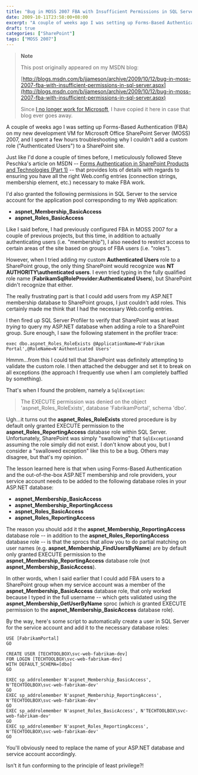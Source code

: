 ```yaml
---
title: "Bug in MOSS 2007 FBA with Insufficient Permissions in SQL Server"
date: 2009-10-11T23:58:00+08:00
excerpt: "A couple of weeks ago I was setting up Forms-Based Authentication (FBA) on my new development VM for Microsoft Office SharePoint Server (MOSS) 2007, and I spent a few hours troubleshooting why I couldn't add a custom role (\"Authenticated Users\") to a..."
draft: true
categories: ["SharePoint"]
tags: ["MOSS 2007"]
---
```


> **Note**
> 
> This post originally appeared on my MSDN blog:
> 
> [http://blogs.msdn.com/b/jjameson/archive/2009/10/12/bug-in-moss-2007-fba-with-insufficient-permissions-in-sql-server.aspx](http://blogs.msdn.com/b/jjameson/archive/2009/10/12/bug-in-moss-2007-fba-with-insufficient-permissions-in-sql-server.aspx)
> 
> Since [I no longer work for Microsoft](/blog/jjameson/2011/09/02/last-day-with-microsoft), I have copied it here in case that blog ever goes away.

A couple of weeks ago I was setting up Forms-Based Authentication (FBA) on my new development VM for Microsoft Office SharePoint Server (MOSS) 2007, and I spent a few hours troubleshooting why I couldn't add a custom role ("Authenticated Users") to a SharePoint site.

Just like I'd done a couple of times before, I meticulously followed Steve Peschka's article on MSDN -- [Forms Authentication in SharePoint Products and Technologies (Part 1)](http://msdn.microsoft.com/en-us/library/bb975136.aspx) -- that provides lots of details with regards to ensuring you have all the right Web.config entries (connection strings, membership element, etc.) necessary to make FBA work.

I'd also granted the following permissions in SQL Server to the service account for the application pool corresponding to my Web application:

- **aspnet\_Membership\_BasicAccess**
- **aspnet\_Roles\_BasicAccess**

Like I said before, I had previously configured FBA in MOSS 2007 for a couple of previous projects, but this time, in addition to actually authenticating users (i.e. "membership"), I also needed to restrict access to certain areas of the site based on groups of FBA users (i.e. "roles").

However, when I tried adding my custom **Authenticated Users** role to a SharePoint group, the only thing SharePoint would recognize was **NT AUTHORITY\authenticated users**. I even tried typing in the fully qualified role name (**FabrikamSqlRoleProvider:Authenticated Users**), but SharePoint didn't recognize that either.

The really frustrating part is that I could add users from my ASP.NET membership database to SharePoint groups, I just couldn't add roles. This certainly made me think that I had the necessary Web.config entries.

I then fired up SQL Server Profiler to verify that SharePoint was at least *trying* to query my ASP.NET database when adding a role to a SharePoint group. Sure enough, I saw the following statement in the profiler trace:

`exec dbo.aspnet_Roles_RoleExists @ApplicationName=N'Fabrikam Portal',@RoleName=N'Authenticated Users'`

Hmmm...from this I could tell that SharePoint was definitely attempting to validate the custom role. I then attached the debugger and set it to break on all exceptions (the approach I frequently use when I am completely baffled by something).

That's when I found the problem, namely a `SqlException`:

> The EXECUTE permission was denied on the object 'aspnet\_Roles\_RoleExists', database 'FabrikamPortal', schema 'dbo'.

Ugh...it turns out the **aspnet\_Roles\_RoleExists** stored procedure is by default only granted EXECUTE permission to the **aspnet\_Roles\_ReportingAccess** database role within SQL Server. Unfortunately, SharePoint was simply "swallowing" that `SqlException`and assuming the role simply did not exist. I don't know about you, but I consider a "swallowed exception" like this to be a bug. Others may disagree, but that's my opinion.

The lesson learned here is that when using Forms-Based Authentication and the out-of-the-box ASP.NET membership and role providers, your service account needs to be added to the following database roles in your ASP.NET database:

- **aspnet\_Membership\_BasicAccess**
- **aspnet\_Membership\_ReportingAccess**
- **aspnet\_Roles\_BasicAccess**
- **aspnet\_Roles\_ReportingAccess**

The reason you should add it the **aspnet\_Membership\_ReportingAccess** database role -- in addition to the **aspnet\_Roles\_ReportingAccess** database role -- is that the sprocs that allow you to do partial matching on user names (e.g. **aspnet\_Membership\_FindUsersByName**) are by default only granted EXECUTE permission to the **aspnet\_Membership\_ReportingAccess** database role (not **aspnet\_Membership\_BasicAccess**).

In other words, when I said earlier that I could add FBA users to a SharePoint group when my service account was a member of the **aspnet\_Membership\_BasicAccess** database role, that only worked because I typed in the full username -- which gets validated using the **aspnet\_Membership\_GetUserByName** sproc (which *is* granted EXECUTE permission to the **aspnet\_Membership\_BasicAccess** database role).

By the way, here's some script to automatically create a user in SQL Server for the service account and add it to the necessary database roles:

```
USE [FabrikamPortal]
GO

CREATE USER [TECHTOOLBOX\svc-web-fabrikam-dev]
FOR LOGIN [TECHTOOLBOX\svc-web-fabrikam-dev]
WITH DEFAULT_SCHEMA=[dbo]
GO

EXEC sp_addrolemember N'aspnet_Membership_BasicAccess', N'TECHTOOLBOX\svc-web-fabrikam-dev'
GO
EXEC sp_addrolemember N'aspnet_Membership_ReportingAccess', N'TECHTOOLBOX\svc-web-fabrikam-dev'
GO
EXEC sp_addrolemember N'aspnet_Roles_BasicAccess', N'TECHTOOLBOX\svc-web-fabrikam-dev'
GO
EXEC sp_addrolemember N'aspnet_Roles_ReportingAccess', N'TECHTOOLBOX\svc-web-fabrikam-dev'
GO
```

You'll obviously need to replace the name of your ASP.NET database and service account accordingly.

Isn't it fun conforming to the principle of least privilege?!


